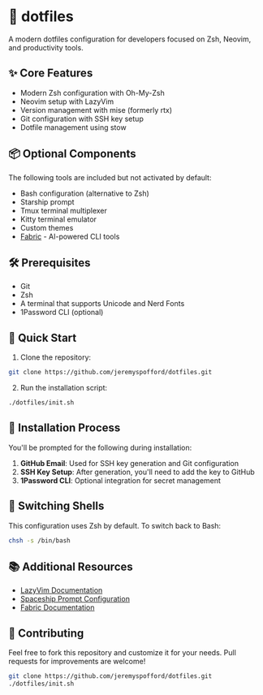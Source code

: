 # 🚀 dotfiles

A modern dotfiles configuration for developers focused on Zsh, Neovim, and productivity tools.

## ✨ Core Features

- Modern Zsh configuration with Oh-My-Zsh
- Neovim setup with LazyVim
- Version management with mise (formerly rtx)
- Git configuration with SSH key setup
- Dotfile management using stow

## 📦 Optional Components

The following tools are included but not activated by default:

- Bash configuration (alternative to Zsh)
- Starship prompt
- Tmux terminal multiplexer
- Kitty terminal emulator
- Custom themes
- [Fabric](https://github.com/danielmiessler/fabric) - AI-powered CLI tools

## 🛠️ Prerequisites

- Git
- Zsh
- A terminal that supports Unicode and Nerd Fonts
- 1Password CLI (optional)

## 🚀 Quick Start

1. Clone the repository:
```bash
git clone https://github.com/jeremyspofford/dotfiles.git
```

2. Run the installation script:
```bash
./dotfiles/init.sh
```

## 🤔 Installation Process

You'll be prompted for the following during installation:

1. **GitHub Email**: Used for SSH key generation and Git configuration
2. **SSH Key Setup**: After generation, you'll need to add the key to GitHub
3. **1Password CLI**: Optional integration for secret management

## 🔄 Switching Shells

This configuration uses Zsh by default. To switch back to Bash:

```bash
chsh -s /bin/bash
```

## 📚 Additional Resources

- [LazyVim Documentation](https://lazyvim.github.io/)
- [Spaceship Prompt Configuration](https://spaceship-prompt.sh/config/intro)
- [Fabric Documentation](https://github.com/danielmiessler/fabric)

## 🤝 Contributing

Feel free to fork this repository and customize it for your needs. Pull requests for improvements are welcome!

```bash
git clone https://github.com/jeremyspofford/dotfiles.git
./dotfiles/init.sh
```
